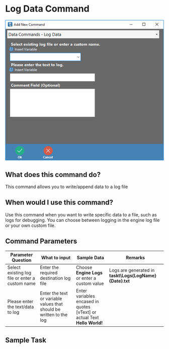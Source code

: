 <!-- TITLE: Log Data Command -->
# Log Data Command
![Log Data](/uploads/automation-commands/log-data.png "Log Data")

## What does this command do?
This command allows you to write/append data to a log file

## When would I use this command?
Use this command when you want to write specific data to a file, such as logs for debugging.  You can choose between logging in the engine log file or your own custom file.

## Command Parameters
| Parameter Question   	| What to input  	|  Sample Data 	| Remarks  	|
|---					|---				|---			|---		|
|Select existing log file or enter a custom name	| Enter the required destination log file   	|  Choose **Engine Logs** or enter a custom value  	| Logs are generated in **taskt\Logs\{LogName}{Date}.txt**  	|
|Please enter the text/data to log  	|  Enter the text or variable values that should be written to the log 	| Enter variables encased in quotes [vText] or actual Text **Hello World!**  	|   	|


## Sample Task
